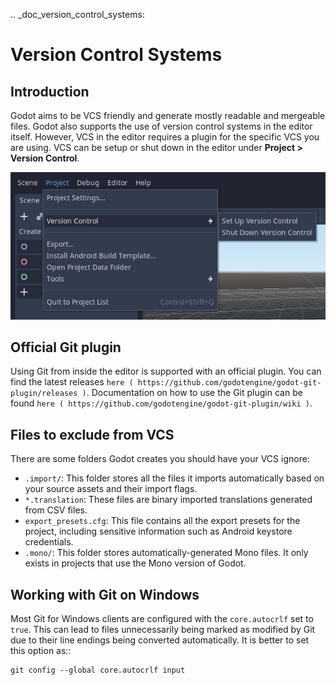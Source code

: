 .. _doc_version_control_systems:

Version Control Systems
=======================

Introduction
------------

Godot aims to be VCS friendly and generate mostly readable and mergeable files.
Godot also supports the use of version control systems in the editor itself.
However, VCS in the editor requires a plugin for the specific VCS you are using.
VCS can be setup or shut down in the editor under **Project > Version Control**.

![](img/version_control_menu.png)

Official Git plugin
-------------------

Using Git from inside the editor is supported with an official plugin.
You can find the latest releases
`here ( https://github.com/godotengine/godot-git-plugin/releases )`. Documentation on how to use the Git
plugin can be found
`here ( https://github.com/godotengine/godot-git-plugin/wiki )`.

Files to exclude from VCS
-------------------------

There are some folders Godot creates you should have your VCS ignore:

- `.import/`: This folder stores all the files it imports automatically based on
  your source assets and their import flags.
- `*.translation`: These files are binary imported translations generated from CSV files.
- `export_presets.cfg`: This file contains all the export presets for the
  project, including sensitive information such as Android keystore credentials.
- `.mono/`: This folder stores automatically-generated Mono files. It only exists
  in projects that use the Mono version of Godot.

Working with Git on Windows
---------------------------

Most Git for Windows clients are configured with the `core.autocrlf` set to `true`.
This can lead to files unnecessarily being marked as modified by Git due to their line endings being converted automatically.
It is better to set this option as::

    git config --global core.autocrlf input
